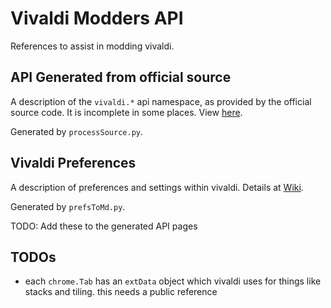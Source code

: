 # Vivaldi Modders API
References to assist in modding vivaldi.

## API Generated from official source
A description of the `vivaldi.*` api namespace, as provided by the official source code. It is incomplete in some places. View [here](OfficialApi/accessKeys.html).

Generated by `processSource.py`.

## Vivaldi Preferences
A description of preferences and settings within vivaldi. Details at [Wiki](https://github.com/LonMcGregor/VivaldiModdersAPI/wiki/Preference-Definitions).

Generated by `prefsToMd.py`.

TODO: Add these to the generated API pages

## TODOs
* each `chrome.Tab` has an `extData` object which vivaldi uses for things like stacks and tiling. this needs a public reference
